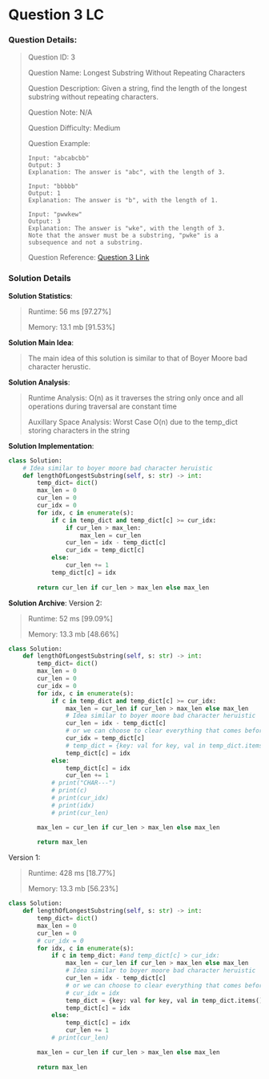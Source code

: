 # Question 3 LC

### Question Details:
> Question ID: 3
> 
> Question Name: Longest Substring Without Repeating Characters
> 
> Question Description: Given a string, find the length of the longest substring without repeating characters.
> 
> Question Note: N/A
> 
> Question Difficulty: Medium
> 
> Question Example:
> 
> ```
> Input: "abcabcbb"
> Output: 3 
> Explanation: The answer is "abc", with the length of 3. 
> ```
> ```
> Input: "bbbbb"
> Output: 1
> Explanation: The answer is "b", with the length of 1.
> ```
> ```
> Input: "pwwkew"
> Output: 3
> Explanation: The answer is "wke", with the length of 3. 
> Note that the answer must be a substring, "pwke" is a subsequence and not a substring.
> ``` 
> Question Reference: [Question 3 Link](https://leetcode.com/problems/longest-substring-without-repeating-characters/)


### Solution Details
__Solution Statistics__:
> Runtime: 56 ms [97.27%]
> 
> Memory: 13.1 mb [91.53%]

__Solution Main Idea__:
> The main idea of this solution is similar to that of Boyer Moore bad character herustic.

__Solution Analysis__:
> Runtime Analysis: O(n) as it traverses the string only once and all operations during traversal are constant time
> 
> Auxillary Space Analysis: Worst Case O(n) due to the temp_dict storing characters in the string

__Solution Implementation__:

```python
class Solution:
    # Idea similar to boyer moore bad character heruistic
    def lengthOfLongestSubstring(self, s: str) -> int:
        temp_dict= dict()
        max_len = 0
        cur_len = 0
        cur_idx = 0
        for idx, c in enumerate(s):
            if c in temp_dict and temp_dict[c] >= cur_idx:
                if cur_len > max_len:
                    max_len = cur_len
                cur_len = idx - temp_dict[c]
                cur_idx = temp_dict[c]
            else:
                cur_len += 1
            temp_dict[c] = idx
                
        return cur_len if cur_len > max_len else max_len
```

__Solution Archive__:
Version 2:

> Runtime: 52 ms [99.09%]
> 
> Memory: 13.3 mb [48.66%]

```python
class Solution:
    def lengthOfLongestSubstring(self, s: str) -> int:
        temp_dict= dict()
        max_len = 0
        cur_len = 0
        cur_idx = 0
        for idx, c in enumerate(s):
            if c in temp_dict and temp_dict[c] >= cur_idx:
                max_len = cur_len if cur_len > max_len else max_len
                # Idea similar to boyer moore bad character heruistic
                cur_len = idx - temp_dict[c]
                # or we can choose to clear everything that comes before c
                cur_idx = temp_dict[c]
                # temp_dict = {key: val for key, val in temp_dict.items() if val > temp_dict[c]}
                temp_dict[c] = idx
            else:
                temp_dict[c] = idx
                cur_len += 1
            # print("CHAR---")
            # print(c)
            # print(cur_idx)
            # print(idx)
            # print(cur_len)

        max_len = cur_len if cur_len > max_len else max_len
                
        return max_len
```

Version 1:

> Runtime: 428 ms [18.77%]
> 
> Memory: 13.3 mb [56.23%]

```python
class Solution:
    def lengthOfLongestSubstring(self, s: str) -> int:
        temp_dict= dict()
        max_len = 0
        cur_len = 0
        # cur_idx = 0
        for idx, c in enumerate(s):
            if c in temp_dict: #and temp_dict[c] > cur_idx:
                max_len = cur_len if cur_len > max_len else max_len
                # Idea similar to boyer moore bad character heruistic
                cur_len = idx - temp_dict[c]
                # or we can choose to clear everything that comes before c
                # cur_idx = idx
                temp_dict = {key: val for key, val in temp_dict.items() if val > temp_dict[c]}
                temp_dict[c] = idx
            else:
                temp_dict[c] = idx
                cur_len += 1
            # print(cur_len)

        max_len = cur_len if cur_len > max_len else max_len
                
        return max_len
```